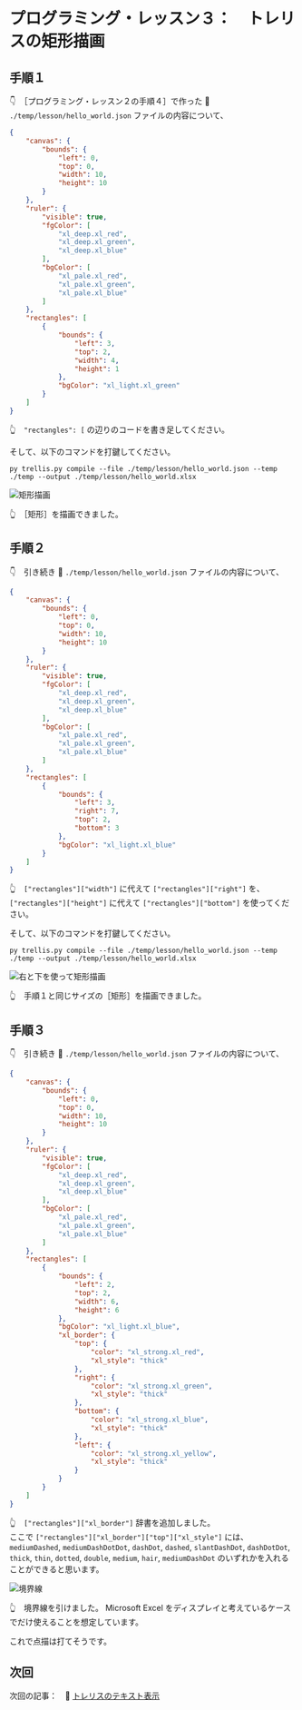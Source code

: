 # プログラミング・レッスン３：　トレリスの矩形描画

## 手順１

👇　［プログラミング・レッスン２の手順４］で作った 📄 `./temp/lesson/hello_world.json` ファイルの内容について、  

```json
{
    "canvas": {
        "bounds": {
            "left": 0,
            "top": 0,
            "width": 10,
            "height": 10
        }
    },
    "ruler": {
        "visible": true,
        "fgColor": [
            "xl_deep.xl_red",
            "xl_deep.xl_green",
            "xl_deep.xl_blue"
        ],
        "bgColor": [
            "xl_pale.xl_red",
            "xl_pale.xl_green",
            "xl_pale.xl_blue"
        ]
    },
    "rectangles": [
        {
            "bounds": {
                "left": 3,
                "top": 2,
                "width": 4,
                "height": 1
            },
            "bgColor": "xl_light.xl_green"
        }
    ]
}
```

👆　`"rectangles": [` の辺りのコードを書き足してください。  

そして、以下のコマンドを打鍵してください。  

```shell
py trellis.py compile --file ./temp/lesson/hello_world.json --temp ./temp --output ./temp/lesson/hello_world.xlsx
```

![矩形描画](../../img/[20250116-0015]rectangle.png)  

👆　［矩形］を描画できました。  


## 手順２

👇　引き続き 📄 `./temp/lesson/hello_world.json` ファイルの内容について、  

```json
{
    "canvas": {
        "bounds": {
            "left": 0,
            "top": 0,
            "width": 10,
            "height": 10
        }
    },
    "ruler": {
        "visible": true,
        "fgColor": [
            "xl_deep.xl_red",
            "xl_deep.xl_green",
            "xl_deep.xl_blue"
        ],
        "bgColor": [
            "xl_pale.xl_red",
            "xl_pale.xl_green",
            "xl_pale.xl_blue"
        ]
    },
    "rectangles": [
        {
            "bounds": {
                "left": 3,
                "right": 7,
                "top": 2,
                "bottom": 3
            },
            "bgColor": "xl_light.xl_blue"
        }
    ]
}
```

👆　`["rectangles"]["width"]` に代えて `["rectangles"]["right"]` を、  
`["rectangles"]["height"]` に代えて `["rectangles"]["bottom"]` を使ってください。  

そして、以下のコマンドを打鍵してください。  

```shell
py trellis.py compile --file ./temp/lesson/hello_world.json --temp ./temp --output ./temp/lesson/hello_world.xlsx
```

![右と下を使って矩形描画](../../img/[20250116-0020]right-bottom.png)  

👆　手順１と同じサイズの［矩形］を描画できました。  


## 手順３

👇　引き続き 📄 `./temp/lesson/hello_world.json` ファイルの内容について、  

```json
{
    "canvas": {
        "bounds": {
            "left": 0,
            "top": 0,
            "width": 10,
            "height": 10
        }
    },
    "ruler": {
        "visible": true,
        "fgColor": [
            "xl_deep.xl_red",
            "xl_deep.xl_green",
            "xl_deep.xl_blue"
        ],
        "bgColor": [
            "xl_pale.xl_red",
            "xl_pale.xl_green",
            "xl_pale.xl_blue"
        ]
    },
    "rectangles": [
        {
            "bounds": {
                "left": 2,
                "top": 2,
                "width": 6,
                "height": 6
            },
            "bgColor": "xl_light.xl_blue",
            "xl_border": {
                "top": {
                    "color": "xl_strong.xl_red",
                    "xl_style": "thick"
                },
                "right": {
                    "color": "xl_strong.xl_green",
                    "xl_style": "thick"
                },
                "bottom": {
                    "color": "xl_strong.xl_blue",
                    "xl_style": "thick"
                },
                "left": {
                    "color": "xl_strong.xl_yellow",
                    "xl_style": "thick"
                }
            }
        }
    ]
}
```

👆　`["rectangles"]["xl_border"]` 辞書を追加しました。  
ここで `["rectangles"]["xl_border"]["top"]["xl_style"]` には、 `mediumDashed`, `mediumDashDotDot`, `dashDot`, `dashed`, `slantDashDot`, `dashDotDot`, `thick`, `thin`, `dotted`, `double`, `medium`, `hair`, `mediumDashDot` のいずれかを入れることができると思います。  

![境界線](../../img/[20250117-2257]xl_border.png)  

👆　境界線を引けました。 Microsoft Excel をディスプレイと考えているケースでだけ使えることを想定しています。  

これで点描は打てそうです。  


## 次回

次回の記事：　📖 [トレリスのテキスト表示](../4/README.md)  
